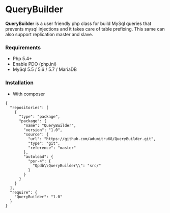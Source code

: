 # QueryBuilder

**QueryBuilder** is a user friendly php class for build MySql queries that prevents mysql injections and it takes care of table prefixing. This same can also support replication master and slave.

### Requirements
* Php 5.4+
* Enable PDO (php.ini)
* MySql 5.5 / 5.6 / 5.7 / MariaDB

### Installation
* With composer
```
{
  "repositories": [
    {
      "type": "package",
      "package": {
        "name": "QueryBuilder",
        "version": "1.0",
        "source": {
          "url": "https://github.com/adumitru68/QueryBuilder.git",
          "type": "git",
          "reference": "master"
        },
        "autoload": {
          "psr-4": {
            "Qpdb\\QueryBuilder\\": "src/"
          }
        }
      }
    }
  ],
  "require": {
    "QueryBuilder": "1.0"
  }
}
```
